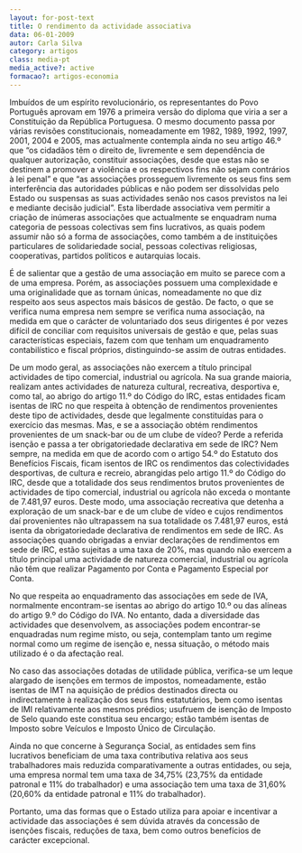 ```yaml
---
layout: for-post-text
title: O rendimento da actividade associativa
data: 06-01-2009
autor: Carla Silva
category: artigos
class: media-pt
media_active?: active
formacao?: artigos-economia
---  
```

  

Imbuídos de um espírito revolucionário, os representantes do Povo Português aprovam em 1976 a primeira versão do diploma que viria a ser a Constituição da República Portuguesa. O mesmo documento passa por várias revisões constitucionais, nomeadamente em 1982, 1989, 1992, 1997, 2001, 2004 e 2005, mas actualmente contempla ainda no seu artigo 46.º que “os cidadãos têm o direito de, livremente e sem dependência de qualquer autorização, constituir associações, desde que estas não se destinem a promover a violência e os respectivos fins não sejam contrários à lei penal” e que “as associações prosseguem livremente os seus fins sem interferência das autoridades públicas e não podem ser dissolvidas pelo Estado ou suspensas as suas actividades senão nos casos previstos na lei e mediante decisão judicial”. Esta liberdade associativa vem permitir a criação de inúmeras associações que actualmente se enquadram numa categoria de pessoas colectivas sem fins lucrativos, as quais podem assumir não só a forma de associações, como também a de instituições particulares de solidariedade social, pessoas colectivas religiosas, cooperativas, partidos políticos e autarquias locais.

É de salientar que a gestão de uma associação em muito se parece com a de uma empresa. Porém, as associações possuem uma complexidade e uma originalidade que as tornam únicas, nomeadamente no que diz respeito aos seus aspectos mais básicos de gestão. De facto, o que se verifica numa empresa nem sempre se verifica numa associação, na medida em que o carácter de voluntariado dos seus dirigentes é por vezes difícil de conciliar com requisitos universais de gestão e que, pelas suas características especiais, fazem com que tenham um enquadramento contabilístico e fiscal próprios, distinguindo-se assim de outras entidades.

De um modo geral, as associações não exercem a título principal actividades de tipo comercial, industrial ou agrícola. Na sua grande maioria, realizam antes actividades de natureza cultural, recreativa, desportiva e, como tal, ao abrigo do artigo 11.º do Código do IRC, estas entidades ficam isentas de IRC no que respeita à obtenção de rendimentos provenientes deste tipo de actividades, desde que legalmente constituídas para o exercício das mesmas. Mas, e se a associação obtém rendimentos provenientes de um snack-bar ou de um clube de vídeo? Perde a referida isenção e passa a ter obrigatoriedade declarativa em sede de IRC? Nem sempre, na medida em que de acordo com o artigo 54.º do Estatuto dos Benefícios Fiscais, ficam isentos de IRC os rendimentos das colectividades desportivas, de cultura e recreio, abrangidas pelo artigo 11.º do Código do IRC, desde que a totalidade dos seus rendimentos brutos provenientes de actividades de tipo comercial, industrial ou agrícola não exceda o montante de 7.481,97 euros. Deste modo, uma associação recreativa que detenha a exploração de um snack-bar e de um clube de vídeo e cujos rendimentos daí provenientes não ultrapassem na sua totalidade os 7.481,97 euros, está isenta da obrigatoriedade declarativa de rendimentos em sede de IRC. As associações quando obrigadas a enviar declarações de rendimentos em sede de IRC, estão sujeitas a uma taxa de 20%, mas quando não exercem a título principal uma actividade de natureza comercial, industrial ou agrícola não têm que realizar Pagamento por Conta e Pagamento Especial por Conta.

No que respeita ao enquadramento das associações em sede de IVA, normalmente encontram-se isentas ao abrigo do artigo 10.º ou das alíneas do artigo 9.º do Código do IVA. No entanto, dada a diversidade das actividades que desenvolvem, as associações podem encontrar-se enquadradas num regime misto, ou seja, contemplam tanto um regime normal como um regime de isenção e, nessa situação, o método mais utilizado é o da afectação real.

No caso das associações dotadas de utilidade pública, verifica-se um leque alargado de isenções em termos de impostos, nomeadamente, estão isentas de IMT na aquisição de prédios destinados directa ou indirectamente à realização dos seus fins estatutários, bem como isentas de IMI relativamente aos mesmos prédios; usufruem de isenção de Imposto de Selo quando este constitua seu encargo; estão também isentas de Imposto sobre Veículos e Imposto Único de Circulação.

Ainda no que concerne à Segurança Social, as entidades sem fins lucrativos beneficiam de uma taxa contributiva relativa aos seus trabalhadores mais reduzida comparativamente a outras entidades, ou seja, uma empresa normal tem uma taxa de 34,75% (23,75% da entidade patronal e 11% do trabalhador) e uma associação tem uma taxa de 31,60% (20,60% da entidade patronal e 11% do trabalhador).

Portanto, uma das formas que o Estado utiliza para apoiar e incentivar a actividade das associações é sem dúvida através da concessão de isenções fiscais, reduções de taxa, bem como outros benefícios de carácter excepcional.